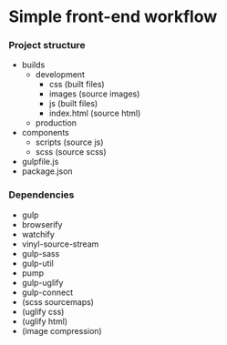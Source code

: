 # Simple front-end workflow

### Project structure
* builds
  * development
    * css (built files)
    * images (source images)
    * js (built files)
    * index.html (source html)
  * production
* components
  * scripts (source js)
  * scss (source scss)
* gulpfile.js
* package.json

### Dependencies
* gulp
* browserify
* watchify
* vinyl-source-stream
* gulp-sass
* gulp-util
* pump
* gulp-uglify
* gulp-connect
* (scss sourcemaps)
* (uglify css)
* (uglify html)
* (image compression)
